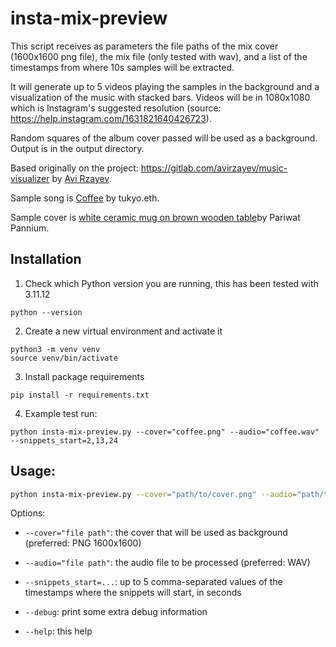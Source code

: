 # insta-mix-preview

This script receives as parameters the file paths of the mix cover (1600x1600
png file), the mix file (only tested with wav), and a list of the timestamps from
where 10s samples will be extracted.

It will generate up to 5 videos playing the samples in the background and a
visualization of the music with stacked bars. Videos will be in 1080x1080 which is
Instagram's suggested resolution (source: https://help.instagram.com/1631821640426723).

Random squares of the album cover passed will be used as a background. Output is in
the output directory.


Based originally on the project: https://gitlab.com/avirzayev/music-visualizer by
[Avi Rzayev](https://gitlab.com/avirzayev).

Sample song is [Coffee](https://freesound.org/people/tukyo.eth/sounds/608355/) by
tukyo.eth.

Sample cover is [white ceramic mug on brown wooden table](https://unsplash.com/photos/white-ceramic-mug-on-brown-wooden-table-S8daAB_nJSg)by Pariwat Pannium.

## Installation

1. Check which Python version you are running, this has been tested with 3.11.12

```
python --version
```

2. Create a new virtual environment and activate it

```
python3 -m venv venv
source venv/bin/activate
```

3. Install package requirements

```
pip install -r requirements.txt
```

4. Example test run:

```
python insta-mix-preview.py --cover="coffee.png" --audio="coffee.wav" --snippets_start=2,13,24
```

## Usage:

```bash
python insta-mix-preview.py --cover="path/to/cover.png" --audio="path/to/mix.wav" --snippets_start=20,90,210 [--debug] [--help]
```

Options:

- `--cover="file path"`: the cover that will be used as background (preferred: PNG 1600x1600)

- `--audio="file path"`: the audio file to be processed (preferred: WAV)

- `--snippets_start=...`: up to 5 comma-separated values of the timestamps where the snippets will start, in seconds

- `--debug`: print some extra debug information

- `--help`: this help

